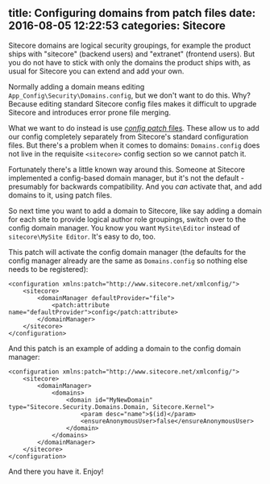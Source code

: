 title: Configuring domains from patch files
date: 2016-08-05 12:22:53
categories: Sitecore
---

Sitecore domains are logical security groupings, for example the product ships with "sitecore" (backend users) and "extranet" (frontend users). But you do not have to stick with only the domains the product ships with, as usual for Sitecore you can extend and add your own.

Normally adding a domain means editing `App_Config\Security\Domains.config`, but we don't want to do this. Why? Because editing standard Sitecore config files makes it difficult to upgrade Sitecore and introduces error prone file merging. 

What we want to do instead is use [_config patch_ files](http://sitecore-community.github.io/docs/documentation/Sitecore%20Fundamentals/Patch%20Files/). These allow us to add our config completely separately from Sitecore's standard configuration files. But there's a problem when it comes to domains: `Domains.config` does not live in the requisite `<sitecore>` config section so we cannot patch it.

Fortunately there's a little known way around this. Someone at Sitecore implemented a config-based domain manager, but it's not the default - presumably for backwards compatibility. And you _can_ activate that, and add domains to it, using patch files.

So next time you want to add a domain to Sitecore, like say adding a domain for each site to provide logical author role groupings, switch over to the config domain manager. You know you want `MySite\Editor` instead of `sitecore\MySite Editor`. It's easy to do, too.

This patch will activate the config domain manager (the defaults for the config manager already are the same as `Domains.config` so nothing else needs to be registered):

    <configuration xmlns:patch="http://www.sitecore.net/xmlconfig/">
        <sitecore>
            <domainManager defaultProvider="file">
                <patch:attribute name="defaultProvider">config</patch:attribute>
            </domainManager>
        </sitecore>
    </configuration>

And this patch is an example of adding a domain to the config domain manager:

    <configuration xmlns:patch="http://www.sitecore.net/xmlconfig/">
        <sitecore>
            <domainManager>
                <domains>
                    <domain id="MyNewDomain" type="Sitecore.Security.Domains.Domain, Sitecore.Kernel">
                        <param desc="name">$(id)</param>
                        <ensureAnonymousUser>false</ensureAnonymousUser>
                    </domain>
                </domains>
            </domainManager>
        </sitecore>
    </configuration>

And there you have it. Enjoy!